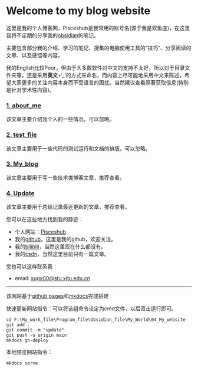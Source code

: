 <!-- ---
hide:
  - navigation
  - toc
--- -->

# Welcome to my blog website

这里是我的个人博客网，Pisceshub是我常用的账号名(源于我是双鱼座)，在这里我将不定期的分享我的[obsidian](https://obsidian.md/)的笔记。

主要包含部分我的介绍、学习的笔记、搜集的电脑使用工具的“技巧”、分享阅读的文章、以及感悟等内容。

我的English比较Poor，但由于大多数软件对中文的支持不太好，所以对于目录文件夹等，还是采用**英文**+‘_’的方式来命名，而内容上尽可能地采用中文来陈述，希望大家更多的关注内容本身而不受语言的困扰。当然建议查看原著获取信息(特别是针对学术性内容)。

### [1. about_me](./manuscript/01_my_inf/about_me.md)

该文章主要介绍我个人的一些情况，可以忽略。

### [2. test_file](./manuscript/00_test/test.md)

该文章主要用于一些代码的测试运行和文档的排版，可以忽略。

### [3. My_blog](./manuscript/03_blog/My_blog.md)

该文章主要用于写一些技术类博客文章，推荐查看。

### [4. Update](./Update.md)

该文章主要用于总结记录最近更新的文章，推荐查看。


您可以在这些地方找到我的踪迹： 
  
- 个人网站：[Pisceshub](https://Pisceshub.github.io/My_website/)
- 我的[github](https://github.com/Pisceshub)，这里是我的gihub，欢迎关注。  
- 我的[bilibili](https://space.bilibili.com/487535234?spm_id_from=333.788.0.0)，当然这里现在什么都没有。  
- 我的[csdn](https://blog.csdn.net/xiaoxinlove4?spm=1011.2124.3001.5343)，当然这里目前只有一篇文章。  

您也可以这样联系我：

- email: xugx00@stu.xjtu.edu.cn 

---

该网站基于[github pages](https://pages.github.com/)和[mkdocs](https://www.mkdocs.org/)完成搭建   


快速更新网站指令：可以将该组命令设定为cmd文件，以后双击运行即可。
```
cd F:\My_work_file\Program_file\Obsidian_file\My_World\04_My_website
git add .
git commit -m "update"
git push -u origin main
mkdocs gh-deploy
```
  

本地预览网站指令：
```
mkdocs serve
```